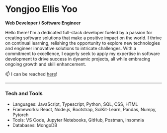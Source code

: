 # Yongjoo Ellis Yoo
**Web Developer / Software Engineer**

Hello there! I'm a dedicated full-stack developer fueled by a passion for creating software solutions that make a positive impact on the world. I thrive on continual learning, relishing the opportunity to explore new technologies and engineer innovative solutions to intricate challenges. With a commitment to excellence, I eagerly seek to apply my expertise in software development to drive success in dynamic projects, all while embracing ongoing growth and skill enhancement.

📫 I can be reached [here](mailto:yjoo.eyoo@gmail.com)! 

---
### Tech and Tools
- Languages: JavaScript, Typescript, Python, SQL, CSS, HTML
- Frameworks: React, Node.js, Bootstrap, SciKit-Learn, Pandas, Numpy, Pytorch
- Tools: VS Code, Jupyter Notebooks, GitHub, Postman, Insomnia
- Databases: MongoDB


<!--
**yjyoo773/yjyoo773** is a ✨ _special_ ✨ repository because its `README.md` (this file) appears on your GitHub profile.

Here are some ideas to get you started:

- 🔭 I’m currently working on ...
- 🌱 I’m currently learning ...
- 👯 I’m looking to collaborate on ...
- 🤔 I’m looking for help with ...
- 💬 Ask me about ...
- 📫 How to reach me: ...
- 😄 Pronouns: ...
- ⚡ Fun fact: ...
-->
